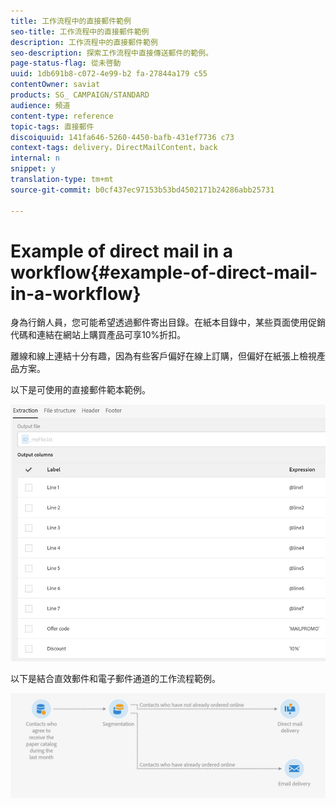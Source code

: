 ```yaml
---
title: 工作流程中的直接郵件範例
seo-title: 工作流程中的直接郵件範例
description: 工作流程中的直接郵件範例
seo-description: 探索工作流程中直接傳送郵件的範例。
page-status-flag: 從未啓動
uuid: 1db691b8-c072-4e99-b2 fa-27844a179 c55
contentOwner: saviat
products: SG_ CAMPAIGN/STANDARD
audience: 頻道
content-type: reference
topic-tags: 直接郵件
discoiquuid: 141fa646-5260-4450-bafb-431ef7736 c73
context-tags: delivery，DirectMailContent，back
internal: n
snippet: y
translation-type: tm+mt
source-git-commit: b0cf437ec97153b53bd4502171b24286abb25731

---
```



# Example of direct mail in a workflow{#example-of-direct-mail-in-a-workflow}

身為行銷人員，您可能希望透過郵件寄出目錄。在紙本目錄中，某些頁面使用促銷代碼和連結在網站上購買產品可享10%折扣。

離線和線上連結十分有趣，因為有些客戶偏好在線上訂購，但偏好在紙張上檢視產品方案。

以下是可使用的直接郵件範本範例。

![](assets/direct_mail_9.png)

以下是結合直效郵件和電子郵件通道的工作流程範例。

![](assets/direct_mail_10.png)

